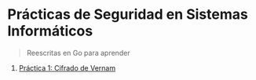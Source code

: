 # Prácticas de Seguridad en Sistemas Informáticos

> Reescritas en Go para aprender

1. [Práctica 1: Cifrado de Vernam
](https://github.com/DanielRamosAcosta/seguridad-go/tree/master/prct01)
